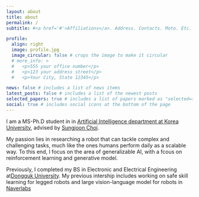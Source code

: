 ```yaml
---
layout: about
title: about
permalink: /
subtitle: #<a href='#'>Affiliations</a>. Address. Contacts. Moto. Etc.

profile:
  align: right
  image: profile.jpg
  image_circular: false # crops the image to make it circular
  # more_info: >
  #   <p>555 your office number</p>
  #   <p>123 your address street</p>
  #   <p>Your City, State 12345</p>

news: false # includes a list of news items
latest_posts: false # includes a list of the newest posts
selected_papers: true # includes a list of papers marked as "selected={true}"
social: true # includes social icons at the bottom of the page
---
```


I am a MS-Ph.D student in in [Artificial Intelligence department at Korea University](https://info.korea.edu/en_info/grad/ai_intro.do), advised by [Sungjoon Choi](https://sites.google.com/view/sungjoon-choi).

My passion lies in researching a robot that can tackle complex and challenging tasks, much like the ones humans perform daily as a scalable way. To this end, I focus on the area of generalizable AI, with a fcous on reinforcement learning and generative model.

Previously, I completed my BS in Electronic and Electrical Engineering at[Dongguk University](https://www.dongguk.edu/). My previous intership includes working on safe skill learning for legged robots and large vision-language model for robots in [Naverlabs](https://www.naverlabs.com/)
